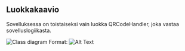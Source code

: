 ## Luokkakaavio

Sovelluksessa on toistaiseksi vain luokka QRCodeHandler, joka vastaa sovelluslogiikasta.

![Class diagram](/kuvat/QRCode_diagram.png)
Format: ![Alt Text](url)
